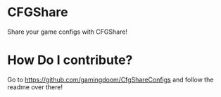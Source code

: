 # CFGShare
Share your game configs with CFGShare!

# How Do I contribute?
Go to https://github.com/gamingdoom/CfgShareConfigs and follow the readme over there!
